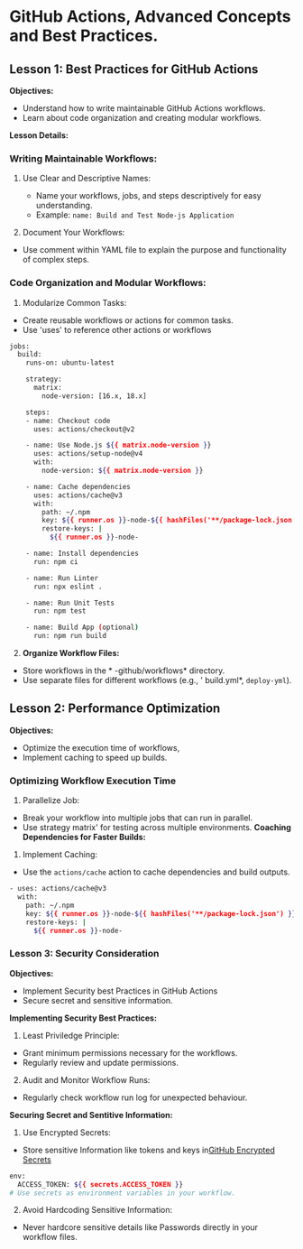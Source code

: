 # GitHub Actions, Advanced Concepts and Best Practices.

## Lesson 1: Best Practices for GitHub Actions
**Objectives:**
- Understand how to write maintainable GitHub Actions workflows.
- Learn about code organization and creating modular workflows.

**Lesson Details:**
### Writing Maintainable Workflows:
1. Use Clear and Descriptive Names:
    - Name your workflows, jobs, and steps descriptively for easy understanding.
    - Example: `name: Build and Test Node-js Application`

2. Document Your Workflows:
- Use comment within YAML file to explain the purpose and functionality of complex steps.

### Code Organization and Modular Workflows:
1. Modularize Common Tasks:
- Create reusable workflows or actions for common tasks.
- Use 'uses' to reference other actions or workflows
```bash
jobs:
  build:
    runs-on: ubuntu-latest

    strategy:
      matrix:
        node-version: [16.x, 18.x]

    steps:
    - name: Checkout code
      uses: actions/checkout@v2

    - name: Use Node.js ${{ matrix.node-version }}
      uses: actions/setup-node@v4
      with:
        node-version: ${{ matrix.node-version }}

    - name: Cache dependencies
      uses: actions/cache@v3
      with:
        path: ~/.npm
        key: ${{ runner.os }}-node-${{ hashFiles('**/package-lock.json') }}
        restore-keys: |
          ${{ runner.os }}-node-

    - name: Install dependencies
      run: npm ci

    - name: Run Linter
      run: npx eslint .

    - name: Run Unit Tests
      run: npm test

    - name: Build App (optional)
      run: npm run build

```
2. **Organize Workflow Files:**
- Store workflows in the * -github/workflows* directory.
- Use separate files for different workflows (e.g., ' build.yml*, `deploy-yml`).

## Lesson 2: Performance Optimization
**Objectives:**
- Optimize the execution time of workflows,
- Implement caching to speed up builds.
### Optimizing Workflow Execution Time
1. Parallelize Job:
- Break your workflow into multiple jobs that can run in parallel.
- Use strategy matrix' for testing across multiple environments.
**Coaching Dependencies for Faster Builds:**
1. Implement Caching:
- Use the `actions/cache` action to cache dependencies and build outputs.
```bash
- uses: actions/cache@v3
  with:
    path: ~/.npm
    key: ${{ runner.os }}-node-${{ hashFiles('**/package-lock.json') }}
    restore-keys: |
      ${{ runner.os }}-node-
```
### Lesson 3: Security Consideration
**Objectives:**
- Implement Security best Practices in GitHub Actions
- Secure secret and sensitive information.

**Implementing Security Best Practices:**
1. Least Priviledge Principle:
- Grant minimum permissions necessary for the workflows.
- Regularly review and update permissions.

2. Audit and Monitor Workflow Runs:
-  Regularly check workflow run log for unexpected behaviour.

**Securing Secret and Sentitive Information:**
1. Use Encrypted Secrets:
- Store sensitive Information like tokens and keys in[GitHub Encrypted Secrets](https://docs.github.com/en/actions/how-tos/writing-workflows/choosing-what-your-workflow-does/using-secrets-in-github-actions)
```bash
env:
  ACCESS_TOKEN: ${{ secrets.ACCESS_TOKEN }}
# Use secrets as environment variables in your workflow.
```
2. Avoid Hardcoding Sensitive Information:
- Never hardcore sensitive details like Passwords directly in your workflow files.